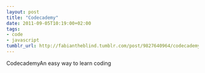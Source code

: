 ```yaml
---
layout: post
title: "Codecademy"
date: 2011-09-05T10:19:00+02:00
tags:
- code
- javascript
tumblr_url: http://fabiantheblind.tumblr.com/post/9827640964/codecademy
---
```

CodecademyAn easy way to learn coding
